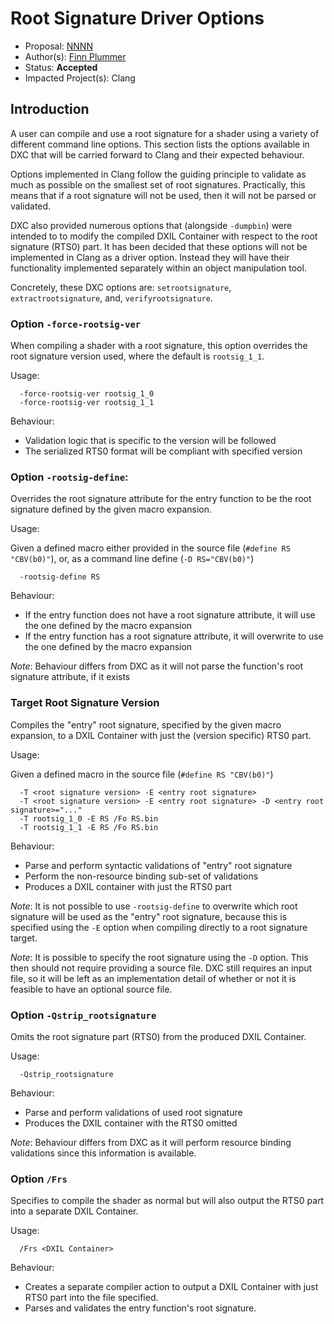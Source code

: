 <!-- {% raw %} -->

# Root Signature Driver Options

* Proposal: [NNNN](NNNN-root-signture-driver-options.md)
* Author(s): [Finn Plummer](https//github.com/inbelic)
* Status: **Accepted**
* Impacted Project(s): Clang

## Introduction

A user can compile and use a root signature for a shader using a variety of
different command line options. This section lists the options available in DXC
that will be carried forward to Clang and their expected behaviour.

Options implemented in Clang follow the guiding principle to validate as much
as possible on the smallest set of root signatures. Practically, this means
that if a root signature will not be used, then it will not be parsed or
validated.

DXC also provided numerous options that (alongside `-dumpbin`) were intended to
to modify the compiled DXIL Container with respect to the root signature (RTS0)
part. It has been decided that these options will not be implemented in Clang
as a driver option. Instead they will have their functionality implemented
separately within an object manipulation tool.

Concretely, these DXC options are: `setrootsignature`, `extractrootsignature`,
and, `verifyrootsignature`.

### Option `-force-rootsig-ver`

When compiling a shader with a root signature, this option overrides the root
signature version used, where the default is `rootsig_1_1`.

Usage:

```
  -force-rootsig-ver rootsig_1_0
  -force-rootsig-ver rootsig_1_1
```

Behaviour:

 - Validation logic that is specific to the version will be followed
 - The serialized RTS0 format will be compliant with specified version

### Option `-rootsig-define`:

Overrides the root signature attribute for the entry function to be the root
signature defined by the given macro expansion.

Usage:

Given a defined macro either provided in the source file
(`#define RS "CBV(b0)"`), or, as a command line define
(`-D RS="CBV(b0)"`)

```
  -rootsig-define RS
```

Behaviour:

 - If the entry function does not have a root signature attribute, it will use
the one defined by the macro expansion
 - If the entry function has a root signature attribute, it will overwrite to
use the one defined by the macro expansion

_Note_: Behaviour differs from DXC as it will not parse the function's root
signature attribute, if it exists

### Target Root Signature Version

Compiles the "entry" root signature, specified by the given macro expansion, to
a DXIL Container with just the (version specific) RTS0 part.

Usage:

Given a defined macro in the source file (`#define RS "CBV(b0)"`)

```
  -T <root signature version> -E <entry root signature>
  -T <root signature version> -E <entry root signature> -D <entry root signature>="..."
  -T rootsig_1_0 -E RS /Fo RS.bin
  -T rootsig_1_1 -E RS /Fo RS.bin
```

Behaviour:

 - Parse and perform syntactic validations of "entry" root signature
 - Perform the non-resource binding sub-set of validations
 - Produces a DXIL container with just the RTS0 part

_Note_: It is not possible to use `-rootsig-define` to overwrite which root
signature will be used as the "entry" root signature, because this is specified
using the `-E` option when compiling directly to a root signature target.

_Note_: It is possible to specify the root signature using the `-D` option.
This then should not require providing a source file. DXC still requires an
input file, so it will be left as an implementation detail of whether or not it
is feasible to have an optional source file.

### Option `-Qstrip_rootsignature`

Omits the root signature part (RTS0) from the produced DXIL Container.

Usage:

```
  -Qstrip_rootsignature
```

Behaviour:

 - Parse and perform validations of used root signature
 - Produces the DXIL container with the RTS0 omitted

_Note_: Behaviour differs from DXC as it will perform resource binding
validations since this information is available.

### Option `/Frs`

Specifies to compile the shader as normal but will also output the RTS0 part
into a separate DXIL Container.

Usage:

```
  /Frs <DXIL Container>
```

Behaviour:

 - Creates a separate compiler action to output a DXIL Container with just RTS0
part into the file specified.
 - Parses and validates the entry function's root signature.
